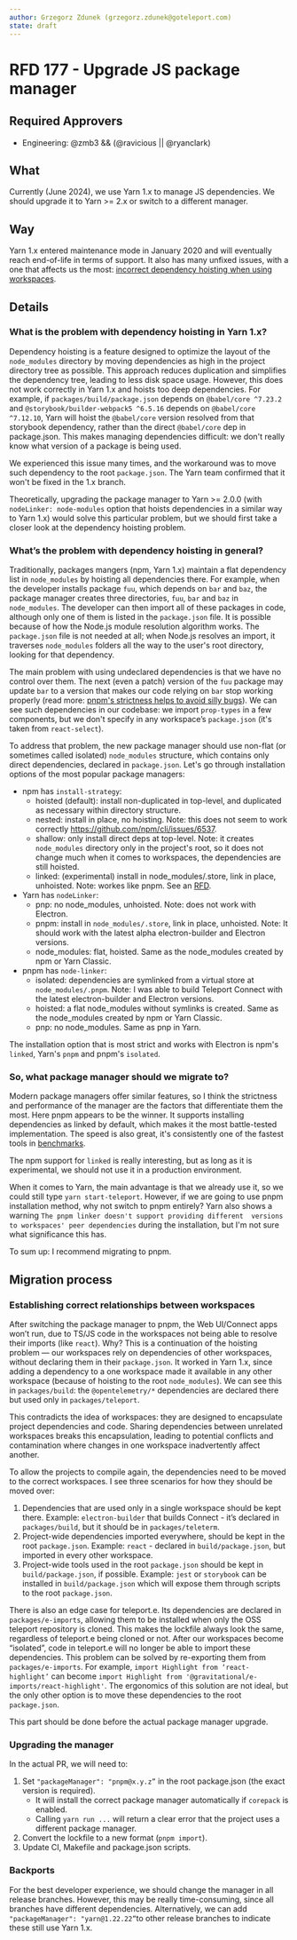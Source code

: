 ```yaml
---
author: Grzegorz Zdunek (grzegorz.zdunek@goteleport.com)
state: draft
---
```


# RFD 177 - Upgrade JS package manager 

## Required Approvers

- Engineering: @zmb3 && (@ravicious || @ryanclark)

## What
Currently (June 2024), we use Yarn 1.x to manage JS dependencies. We should 
upgrade it to Yarn >= 2.x or switch to a different manager.

## Way
Yarn 1.x entered maintenance mode in January 2020 and will eventually reach 
end-of-life in terms of support. 
It also has many unfixed issues, with a one that affects us the most: 
[incorrect dependency hoisting when using workspaces](https://github.com/Yarnpkg/Yarn/issues/7572).

## Details
### What is the problem with dependency hoisting in Yarn 1.x?
Dependency hoisting is a feature designed to optimize the layout of the 
`node_modules` directory by moving dependencies as high in the project directory 
tree as possible. This approach reduces duplication and simplifies the 
dependency tree, leading to less disk space usage.
However, this does not work correctly in Yarn 1.x and hoists too deep 
dependencies.
For example, if `packages/build/package.json` depends on `@babel/core ^7.23.2` 
and `@storybook/builder-webpack5 ^6.5.16` depends on `@babel/core ^7.12.10`, 
Yarn will hoist the `@babel/core` version resolved from that storybook 
dependency, rather than the direct `@babel/core` dep in package.json.
This makes managing dependencies difficult: we don't really know what version of 
a package is being used.

We experienced this issue many times, and the workaround was to move such 
dependency to the root `package.json`.
The Yarn team confirmed that it won't be fixed in the 1.x branch.

Theoretically, upgrading the package manager to Yarn >= 2.0.0 (with 
`nodeLinker: node-modules` option that hoists dependencies in a similar way to 
Yarn 1.x) would solve this particular problem, but we should first take a closer 
look at the dependency hoisting problem.

### What’s the problem with dependency hoisting in general?
Traditionally, packages mangers (npm, Yarn 1.x) maintain a flat dependency list 
in `node_modules` by hoisting all dependencies there.
For example, when the developer installs package `fuu`, which depends on 
`bar` and `baz`, the package manager creates three directories, 
`fuu`, `bar` and `baz` in `node_modules`.
The developer can then import all of these packages in code, although only one 
of them is listed in the `package.json` file.
It is possible because of how the Node.js module resolution algorithm works. 
The `package.json` file is not needed at all; when Node.js resolves an import, 
it traverses `node_modules` folders all the way to the user's root directory, 
looking for that dependency.

The main problem with using undeclared dependencies is that we have no control 
over them. The next (even a patch) version of the `fuu` package may update `bar` 
to a version that makes our code relying on `bar` stop working properly (read 
more: [pnpm's strictness helps to avoid silly bugs](https://www.kochan.io/nodejs/pnpms-strictness-helps-to-avoid-silly-bugs.html)).
We can see such dependencies in our codebase: we import `prop-types` in a few 
components, but we don't specify in any workspace’s `package.json` 
(it's taken from `react-select`).

To address that problem, the new package manager should use non-flat (or 
sometimes called isolated) `node_modules` structure, which contains only 
direct dependencies, declared in `package.json`.
Let's go through installation options of the most popular package managers:
* npm has `install-strategy`:
    * hoisted (default): install non-duplicated in top-level, and duplicated as 
  necessary within directory structure.
    * nested: install in place, no hoisting. Note: this does not seem to work 
  correctly https://github.com/npm/cli/issues/6537.
    * shallow: only install direct deps at top-level. Note: it creates 
  `node_modules` directory only in the project's root, so it does not change 
  much when it comes to workspaces, the dependencies are still hoisted.
    * linked: (experimental) install in node_modules/.store, link in place, 
  unhoisted.
  Note: workes like pnpm. See an [RFD](https://github.com/npm/rfcs/blob/main/accepted/0042-isolated-mode.md).
* Yarn has `nodeLinker`: 
    * pnp: no node_modules, unhoisted. Note: does not work with Electron.
    * pnpm: install in `node_modules/.store`, link in place, unhoisted. 
  Note: It should work with the latest alpha electron-builder and Electron 
  versions.
    * node_modules: flat, hoisted. Same as the node_modules created by npm or 
  Yarn Classic.
* pnpm has `node-linker`:
    * isolated: dependencies are symlinked from a virtual store at
  `node_modules/.pnpm`. Note: I was able to build Teleport Connect with the 
  latest electron-builder and Electron versions.
    * hoisted: a flat node_modules without symlinks is created. 
  Same as the node_modules created by npm or Yarn Classic.
    * pnp: no node_modules. Same as pnp in Yarn.

The installation option that is most strict and works with Electron is
npm's `linked`, Yarn's `pnpm` and pnpm's `isolated`.

### So, what package manager should we migrate to?
Modern package managers offer similar features, so I think the strictness and 
performance of the manager are the factors that differentiate them the most.
Here pnpm appears to be the winner. It supports installing dependencies as 
linked by default, which makes it the most battle-tested implementation.
The speed is also great, it's consistently one of the fastest tools in 
[benchmarks](https://p.datadoghq.eu/sb/d2wdprp9uki7gfks-c562c42f4dfd0ade4885690fa719c818?fromUser=false&refresh_mode=sliding&tpl_var_npm%5B0%5D=%2A&tpl_var_pnpm%5B0%5D=%2A&tpl_var_yarn-classic%5B0%5D=%2A&tpl_var_yarn-modern%5B0%5D=%2A&tpl_var_yarn-nm%5B0%5D=%2A&tpl_var_yarn-pnpm%5B0%5D=no&from_ts=1711447153431&to_ts=1719223153431&live=true).

The npm support for `linked` is really interesting, but as long as it is 
experimental, we should not use it in a production environment.

When it comes to Yarn, the main advantage is that we already use it, so we could 
still type `yarn start-teleport`. 
However, if we are going to use pnpm installation method, why not switch to pnpm 
entirely? 
Yarn also shows a warning `The pnpm linker doesn't support providing different 
versions to workspaces' peer dependencies` during the installation, but I'm not 
sure what significance this has.

To sum up: I recommend migrating to pnpm.

## Migration process
### Establishing correct relationships between workspaces
After switching the package manager to pnpm, the Web UI/Connect apps won’t run, 
due to TS/JS code in the workspaces not being able to resolve their imports 
(like `react`).
Why? This is a continuation of the hoisting problem — our workspaces rely 
on dependencies of other workspaces, without declaring them in their 
`package.json`.
It worked in Yarn 1.x, since adding a dependency to a one workspace made it 
available in any other workspace (because of hoisting to the root 
`node_modules`).
We can see this in `packages/build`: the `@opentelemetry/*` dependencies are 
declared there but used only in `packages/teleport`.

This contradicts the idea of workspaces: they are designed to encapsulate 
project dependencies and code. Sharing dependencies between unrelated workspaces 
breaks this encapsulation, leading to potential conflicts and contamination 
where changes in one workspace inadvertently affect another.

To allow the projects to compile again, the dependencies need to be moved to the
correct workspaces.
I see three scenarios for how they should be moved over:
1. Dependencies that are used only in a single workspace should be kept there.
Example: `electron-builder` that builds Connect - it’s declared in 
`packages/build`, but it should be in `packages/teleterm`.
2. Project-wide dependencies imported everywhere, should be kept in the root 
`package.json`.
Example: `react` - declared in `build/package.json`, but imported in every other 
workspace.
3. Project-wide tools used in the root `package.json` should be kept in 
`build/package.json`, if possible. 
Example: `jest` or `storybook` can be installed in `build/package.json` 
which will expose them through scripts to the root `package.json`.

There is also an edge case for teleport.e. Its dependencies are declared in 
`packages/e-imports`, allowing them to be installed when only the OSS teleport 
repository is cloned. This makes the lockfile always look the same, regardless 
of teleport.e being cloned or not. 
After our workspaces become “isolated”, code in teleport.e will no longer be 
able to import these dependencies. 
This problem can be solved by re-exporting them from `packages/e-imports`.
For example, `import Highlight from ‘react-highlight’` can become 
`import Highlight from '@gravitational/e-imports/react-highlight'`.
The ergonomics of this solution are not ideal, but the only other option is to 
move these dependencies to the root `package.json`.

This part should be done before the actual package manager upgrade.

### Upgrading the manager
In the actual PR, we will need to:
1. Set `"packageManager": "pnpm@x.y.z”` in the root package.json (the exact 
version is required).
   - It will install the correct package manager automatically if `corepack` is 
   enabled.
   - Calling `yarn run ...` will return a clear error that the project uses a 
   different package manager. 
2. Convert the lockfile to a new format (`pnpm import`).
3. Update CI, Makefile and package.json scripts.

### Backports
For the best developer experience, we should change the manager in all release 
branches. However, this may be really time-consuming, since all branches have 
different dependencies.
Alternatively, we can add `"packageManager": "yarn@1.22.22”`to other release 
branches to indicate these still use Yarn 1.x.